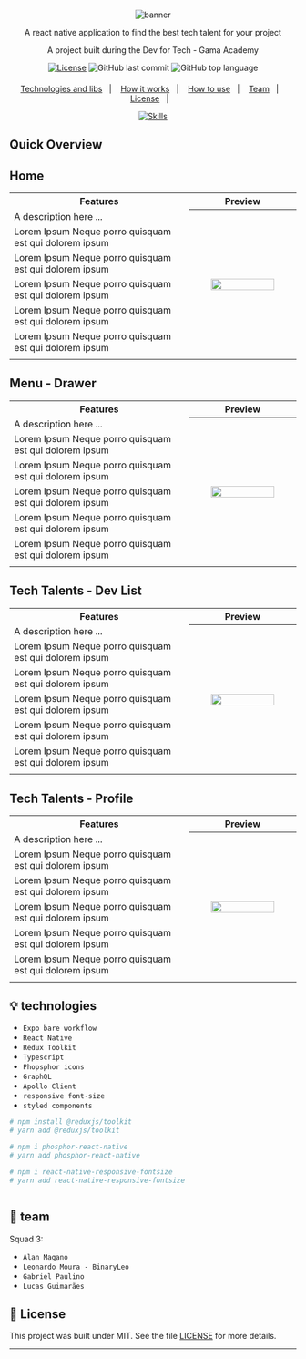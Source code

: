 <div align="center" style="margin: 20px; text-align: center">

   ![banner](https://user-images.githubusercontent.com/72607039/188328311-0fa1f3cd-ee57-46fd-83a7-90495366dded.png)
   
  <p>A  react native application to find the best tech talent for your project</p>
  <p>A project built during the Dev for Tech - Gama Academy</p>
 
  [![License](http://img.shields.io/:license-mit-blue.svg?style=flat-square)](https://github.com/BinaryLeo/react_native_find_dev/blob/main/LICENSE)
  ![GitHub last commit](https://img.shields.io/github/last-commit/BinaryLeo/react_native_find_dev?style=flat-square)
  ![GitHub top language](https://img.shields.io/github/languages/top/BinaryLeo/react_native_find_dev?style=flat-square)
 
</div>
<p align="center">
  <a href="#-technologies">Technologies and libs</a>&nbsp;&nbsp;&nbsp;|&nbsp;&nbsp;&nbsp;
  <a href="#-how-it-works">How it works</a>&nbsp;&nbsp;&nbsp;|&nbsp;&nbsp;&nbsp;
  <a href="#-how-to-use">How to use</a>&nbsp;&nbsp;&nbsp;|&nbsp;&nbsp;&nbsp;
  <a href="#-team">Team</a>&nbsp;&nbsp;&nbsp;|&nbsp;&nbsp;&nbsp;
  <a href="#-license">License</a>&nbsp;&nbsp;&nbsp;|&nbsp;&nbsp;&nbsp;

</p>

<div align="center">  

 [![Skills](https://skillicons.dev/icons?i=react,ts,graphql,vscode,styledcomponents,redux,&perline=6)](https://github.com/BinaryLeo/react_native_find_dev)
 
</div>



## Quick Overview

## Home
<table>
  <tr>
    <th width="50%">Features</th>
    <th width="30%">Preview</th>
  </tr>
  <tr>
    <td>A description here ... </td>
    <th rowspan="7"><img src="https://user-images.githubusercontent.com/72607039/188329109-9e9be1ae-1dd3-4e1e-ab75-35072e8eae78.png?raw=true" width="80%" /></th>
  </tr>
   <tr> <td> Lorem Ipsum Neque porro quisquam est qui dolorem ipsum</td> </tr>
   <tr> <td> Lorem Ipsum Neque porro quisquam est qui dolorem ipsum</td> </tr>
   <tr> <td> Lorem Ipsum Neque porro quisquam est qui dolorem ipsum</td> </tr>
   <tr> <td> Lorem Ipsum Neque porro quisquam est qui dolorem ipsum</td> </tr>
   <tr> <td> Lorem Ipsum Neque porro quisquam est qui dolorem ipsum</td> </tr>
  <tr><td> </td> </tr>
  </tr>
</table>

## Menu - Drawer
<table>
  <tr>
    <th width="50%">Features</th>
    <th width="30%">Preview</th>
  </tr>
  <tr>
    <td>A description here ... </td>
    <th rowspan="7"><img src="https://user-images.githubusercontent.com/72607039/188329271-13cf5a76-4c75-4c90-9bf7-932b6838c1bc.png?raw=true" width="80%" /></th>
  </tr>
   <tr> <td> Lorem Ipsum Neque porro quisquam est qui dolorem ipsum</td> </tr>
   <tr> <td> Lorem Ipsum Neque porro quisquam est qui dolorem ipsum</td> </tr>
   <tr> <td> Lorem Ipsum Neque porro quisquam est qui dolorem ipsum</td> </tr>
   <tr> <td> Lorem Ipsum Neque porro quisquam est qui dolorem ipsum</td> </tr>
   <tr> <td> Lorem Ipsum Neque porro quisquam est qui dolorem ipsum</td> </tr>
  <tr><td> </td> </tr>
  </tr>
</table>

## Tech Talents - Dev List
<table>
  <tr>
    <th width="50%">Features</th>
    <th width="30%">Preview</th>
  </tr>
  <tr>
    <td>A description here ... </td>
    <th rowspan="7"><img src="https://user-images.githubusercontent.com/72607039/188329376-6d467641-1513-4ffb-a12f-8b1046eea35a.png?raw=true" width="80%" /></th>
  </tr>
   <tr> <td> Lorem Ipsum Neque porro quisquam est qui dolorem ipsum</td> </tr>
   <tr> <td> Lorem Ipsum Neque porro quisquam est qui dolorem ipsum</td> </tr>
   <tr> <td> Lorem Ipsum Neque porro quisquam est qui dolorem ipsum</td> </tr>
   <tr> <td> Lorem Ipsum Neque porro quisquam est qui dolorem ipsum</td> </tr>
   <tr> <td> Lorem Ipsum Neque porro quisquam est qui dolorem ipsum</td> </tr>
  <tr><td> </td> </tr>
  </tr>
</table>


## Tech Talents - Profile
<table>
  <tr>
    <th width="50%">Features</th>
    <th width="30%">Preview</th>
  </tr>
  <tr>
    <td>A description here ... </td>
    <th rowspan="7"><img src="https://user-images.githubusercontent.com/72607039/188329421-335f1443-f030-4b55-beb7-5437589b4bb2.png?raw=true" width="80%" /></th>
  </tr>
   <tr> <td> Lorem Ipsum Neque porro quisquam est qui dolorem ipsum</td> </tr>
   <tr> <td> Lorem Ipsum Neque porro quisquam est qui dolorem ipsum</td> </tr>
   <tr> <td> Lorem Ipsum Neque porro quisquam est qui dolorem ipsum</td> </tr>
   <tr> <td> Lorem Ipsum Neque porro quisquam est qui dolorem ipsum</td> </tr>
   <tr> <td> Lorem Ipsum Neque porro quisquam est qui dolorem ipsum</td> </tr>
  <tr><td> </td> </tr>
  </tr>
</table>


## 💡 technologies

- ``Expo bare workflow``
- ``React Native``
- ``Redux Toolkit``
- ``Typescript``
- ``Phopsphor icons`` 
- ``GraphQL``
- ``Apollo Client``  
- ``responsive font-size`` 
- ``styled components``

```bash
# npm install @reduxjs/toolkit
# yarn add @reduxjs/toolkit

# npm i phosphor-react-native
# yarn add phosphor-react-native

# npm i react-native-responsive-fontsize
# yarn add react-native-responsive-fontsize



```



## 👤 team

Squad 3:
- ``Alan Magano``
- ``Leonardo Moura - BinaryLeo``
- ``Gabriel Paulino``
- ``Lucas Guimarães``

## 📄 License

This project was built under MIT. See the file [LICENSE](LICENSE) for more details.

---
